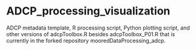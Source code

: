 # ADCP_processing_visualization
ADCP metadata template, R processing script, Python plotting script, and other versions of adcpToolbox.R besides adcpToolbox_P01.R that is currently in the forked repository mooredDataProcessing_adcp.
